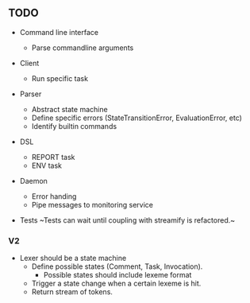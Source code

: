## TODO
- Command line interface
  - Parse commandline arguments

- Client
  - Run specific task

- Parser
  - Abstract state machine
  - Define specific errors (StateTransitionError, EvaluationError, etc)
  - Identify builtin commands

- DSL
  - REPORT task
  - ENV task

- Daemon
  - Error handing
  - Pipe messages to monitoring service

- Tests
  ~Tests can wait until coupling with streamify is refactored.~


### V2

- Lexer should be a state machine
  - Define possible states (Comment, Task, Invocation).
    - Possible states should include lexeme format
  - Trigger a state change when a certain lexeme is hit.
  - Return stream of tokens.
